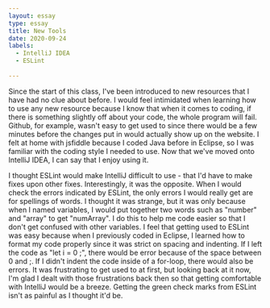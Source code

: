 ```yaml
---
layout: essay
type: essay
title: New Tools
date: 2020-09-24
labels:
  - IntelliJ IDEA
  - ESLint
  
---
```


Since the start of this class, I've been introduced to new resources that I have had no clue about before. I would feel intimidated when learning how to use any new resource because I know that when it comes to coding, if there is something slightly off about your code, the whole program will fail. Github, for example, wasn't easy to get used to since there would be a few minutes before the changes put in would actually show up on the website. I felt at home with jsfiddle because I coded Java before in Eclipse, so I was familiar with the coding style I needed to use. Now that we've moved onto IntelliJ IDEA, I can say that I enjoy using it.

I thought ESLint would make IntelliJ difficult to use - that I'd have to make fixes upon other fixes. Interestingly, it was the opposite. When I would check the errors indicated by ESLint, the only errors I would really get are for spellings of words. I thought it was strange, but it was only because when I named variables, I would put together two words such as "number" and "array" to get "numArray". I do this to help me code easier so that I don't get confused with other variables. I feel that getting used to ESLint was easy because when I previously coded in Eclipse, I learned how to format my code properly since it was strict on spacing and indenting. If I left the code as "let i = 0 ;", there would be error because of the space between 0 and ;. If I didn't indent the code inside of a for-loop, there would also be errors. It was frustrating to get used to at first, but looking back at it now, I'm glad I dealt with those frustrations back then so that getting comfortable with IntelliJ would be a breeze. Getting the green check marks from ESLint isn't as painful as I thought it'd be.

